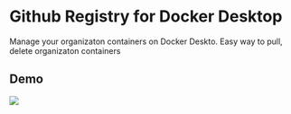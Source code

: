 # Github Registry for Docker Desktop

Manage your organizaton containers on Docker Deskto. Easy way to pull, delete organizaton containers

## Demo

![](https://github.com/peacecwz/github-registry-docker-desktop-extension/demo.gif)

